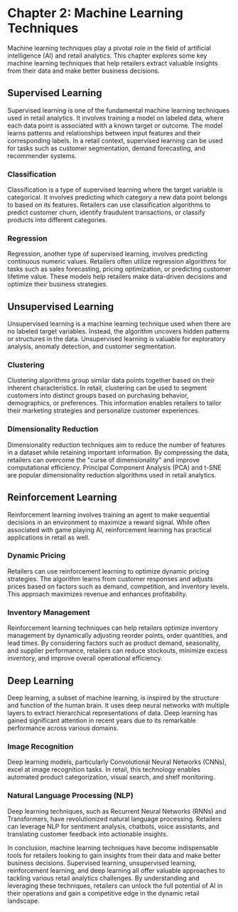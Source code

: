 Chapter 2: Machine Learning Techniques
======================================

Machine learning techniques play a pivotal role in the field of artificial intelligence (AI) and retail analytics. This chapter explores some key machine learning techniques that help retailers extract valuable insights from their data and make better business decisions.

Supervised Learning
-------------------

Supervised learning is one of the fundamental machine learning techniques used in retail analytics. It involves training a model on labeled data, where each data point is associated with a known target or outcome. The model learns patterns and relationships between input features and their corresponding labels. In a retail context, supervised learning can be used for tasks such as customer segmentation, demand forecasting, and recommender systems.

### Classification

Classification is a type of supervised learning where the target variable is categorical. It involves predicting which category a new data point belongs to based on its features. Retailers can use classification algorithms to predict customer churn, identify fraudulent transactions, or classify products into different categories.

### Regression

Regression, another type of supervised learning, involves predicting continuous numeric values. Retailers often utilize regression algorithms for tasks such as sales forecasting, pricing optimization, or predicting customer lifetime value. These models help retailers make data-driven decisions and optimize their business strategies.

Unsupervised Learning
---------------------

Unsupervised learning is a machine learning technique used when there are no labeled target variables. Instead, the algorithm uncovers hidden patterns or structures in the data. Unsupervised learning is valuable for exploratory analysis, anomaly detection, and customer segmentation.

### Clustering

Clustering algorithms group similar data points together based on their inherent characteristics. In retail, clustering can be used to segment customers into distinct groups based on purchasing behavior, demographics, or preferences. This information enables retailers to tailor their marketing strategies and personalize customer experiences.

### Dimensionality Reduction

Dimensionality reduction techniques aim to reduce the number of features in a dataset while retaining important information. By compressing the data, retailers can overcome the "curse of dimensionality" and improve computational efficiency. Principal Component Analysis (PCA) and t-SNE are popular dimensionality reduction algorithms used in retail analytics.

Reinforcement Learning
----------------------

Reinforcement learning involves training an agent to make sequential decisions in an environment to maximize a reward signal. While often associated with game playing AI, reinforcement learning has practical applications in retail as well.

### Dynamic Pricing

Retailers can use reinforcement learning to optimize dynamic pricing strategies. The algorithm learns from customer responses and adjusts prices based on factors such as demand, competition, and inventory levels. This approach maximizes revenue and enhances profitability.

### Inventory Management

Reinforcement learning techniques can help retailers optimize inventory management by dynamically adjusting reorder points, order quantities, and lead times. By considering factors such as product demand, seasonality, and supplier performance, retailers can reduce stockouts, minimize excess inventory, and improve overall operational efficiency.

Deep Learning
-------------

Deep learning, a subset of machine learning, is inspired by the structure and function of the human brain. It uses deep neural networks with multiple layers to extract hierarchical representations of data. Deep learning has gained significant attention in recent years due to its remarkable performance across various domains.

### Image Recognition

Deep learning models, particularly Convolutional Neural Networks (CNNs), excel at image recognition tasks. In retail, this technology enables automated product categorization, visual search, and shelf monitoring.

### Natural Language Processing (NLP)

Deep learning techniques, such as Recurrent Neural Networks (RNNs) and Transformers, have revolutionized natural language processing. Retailers can leverage NLP for sentiment analysis, chatbots, voice assistants, and translating customer feedback into actionable insights.

In conclusion, machine learning techniques have become indispensable tools for retailers looking to gain insights from their data and make better business decisions. Supervised learning, unsupervised learning, reinforcement learning, and deep learning all offer valuable approaches to tackling various retail analytics challenges. By understanding and leveraging these techniques, retailers can unlock the full potential of AI in their operations and gain a competitive edge in the dynamic retail landscape.
